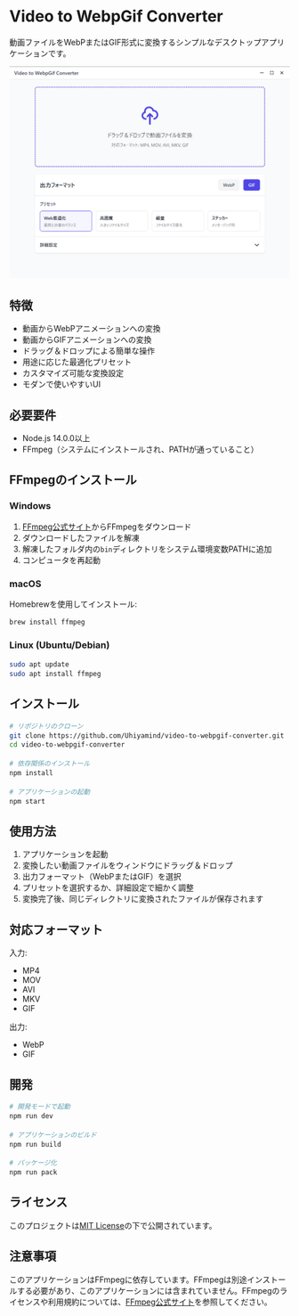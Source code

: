# Video to WebpGif Converter

動画ファイルをWebPまたはGIF形式に変換するシンプルなデスクトップアプリケーションです。

![Screenshot](assets/screenshot.png)

## 特徴

- 動画からWebPアニメーションへの変換
- 動画からGIFアニメーションへの変換
- ドラッグ＆ドロップによる簡単な操作
- 用途に応じた最適化プリセット
- カスタマイズ可能な変換設定
- モダンで使いやすいUI

## 必要要件

- Node.js 14.0.0以上
- FFmpeg（システムにインストールされ、PATHが通っていること）

## FFmpegのインストール

### Windows
1. [FFmpeg公式サイト](https://ffmpeg.org/download.html)からFFmpegをダウンロード
2. ダウンロードしたファイルを解凍
3. 解凍したフォルダ内の`bin`ディレクトリをシステム環境変数PATHに追加
4. コンピュータを再起動

### macOS
Homebrewを使用してインストール:
```bash
brew install ffmpeg
```

### Linux (Ubuntu/Debian)
```bash
sudo apt update
sudo apt install ffmpeg
```

## インストール

```bash
# リポジトリのクローン
git clone https://github.com/Uhiyamind/video-to-webpgif-converter.git
cd video-to-webpgif-converter

# 依存関係のインストール
npm install

# アプリケーションの起動
npm start
```

## 使用方法

1. アプリケーションを起動
2. 変換したい動画ファイルをウィンドウにドラッグ＆ドロップ
3. 出力フォーマット（WebPまたはGIF）を選択
4. プリセットを選択するか、詳細設定で細かく調整
5. 変換完了後、同じディレクトリに変換されたファイルが保存されます

## 対応フォーマット

入力:
- MP4
- MOV
- AVI
- MKV
- GIF

出力:
- WebP
- GIF

## 開発

```bash
# 開発モードで起動
npm run dev

# アプリケーションのビルド
npm run build

# パッケージ化
npm run pack
```

## ライセンス

このプロジェクトは[MIT License](LICENSE)の下で公開されています。

## 注意事項

このアプリケーションはFFmpegに依存しています。FFmpegは別途インストールする必要があり、このアプリケーションには含まれていません。FFmpegのライセンスや利用規約については、[FFmpeg公式サイト](https://ffmpeg.org)を参照してください。 